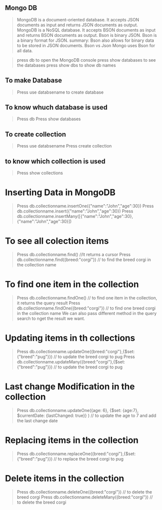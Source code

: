 ## Mongo DB
> MongoDB is a document-oriented database.
> It accepts JSON documents as input and returns JSON documents as output.
> MongoDB is a NoSQL database.
> It accepts BSON documents as input and returns BSON documents as output.
> Bson is binary JSON.
> Bson is a binary format for JSON.
>   summary: Bson also allows for binary data to be stored in JSON documents.
> Bson vs Json
> Mongo uses Bson for all data.


> press db to open the MongoDB console
> press show databases to see the databases
> press show dbs to show db names

## To make Database
> Press use databsename to create database


## To know whuch database is used
> Press db
> Press show databases

## To create collection
> Press use databsename
> Press create collection

## to know which collection is used
> Press show collections

# Inserting Data in MongoDB
> Press db.collectionname.insertOne({"name":"John","age":30})
> Press db.collectionname.insert({"name":"John","age":30})
> Press db.collectionname.insertMany([{"name":"John","age":30},{"name":"John","age":30}])

# To see all colection items
> Press db.collectionname.find() //It returns a cursor
> Press db.collectionname.find({breed:"corgi"}) // to find the breed corgi in the collection name 

# To find one item in the collection
> Press db.collectionname.findOne() // to find one item in the collection, it returns the query result
> Press db.collectionname.findOne({breed:"corgi"}) // to find one breed corgi in the collection name 
> We can also pass different method in the query search to nget the result we want.

# Updating items in th collections
>Press db.collectionname.updateOne({breed:"corgi"},{$set:{"breed":"pug"}}) // to update the breed corgi to pug
>Press db.collectionname.updateMany({breed:"corgi"},{$set:{"breed":"pug"}}) // to update the breed corgi to pug

# Last change Modification in the collection
> Press  db.collectionname.updateOne({age: 6}, {$set: {age:7}, $currentDate: {lastChanged: true}} ) // to update the age to 7 and add the last change date

# Replacing items in the collection
> Press db.collectionname.replaceOne({breed:"corgi"},{$set:{"breed":"pug"}}) // to replace the breed corgi to pug


# Delete items in the collection
> Press db.collectionname.deleteOne({breed:"corgi"}) // to delete the breed corgi
> Press db.collectionname.deleteMany({breed:"corgi"}) // to delete the breed corgi
